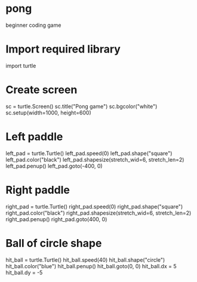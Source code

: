 # pong
beginner coding game
# Import required library 
import turtle 

# Create screen 
sc = turtle.Screen() 
sc.title("Pong game") 
sc.bgcolor("white") 
sc.setup(width=1000, height=600) 


# Left paddle 
left_pad = turtle.Turtle() 
left_pad.speed(0) 
left_pad.shape("square") 
left_pad.color("black") 
left_pad.shapesize(stretch_wid=6, stretch_len=2) 
left_pad.penup() 
left_pad.goto(-400, 0) 


# Right paddle 
right_pad = turtle.Turtle() 
right_pad.speed(0) 
right_pad.shape("square") 
right_pad.color("black") 
right_pad.shapesize(stretch_wid=6, stretch_len=2) 
right_pad.penup() 
right_pad.goto(400, 0) 


# Ball of circle shape 
hit_ball = turtle.Turtle() 
hit_ball.speed(40) 
hit_ball.shape("circle") 
hit_ball.color("blue") 
hit_ball.penup() 
hit_ball.goto(0, 0) 
hit_ball.dx = 5
hit_ball.dy = -5
